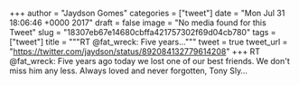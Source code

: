 
+++
author = "Jaydson Gomes"
categories = ["tweet"]
date = "Mon Jul 31 18:06:46 +0000 2017"
draft = false
image = "No media found for this Tweet"
slug = "18307eb67e14680cbffa421757302f69d04cb780"
tags = ["tweet"]
title = """RT @fat_wreck: Five years..."""
tweet = true
tweet_url = "https://twitter.com/jaydson/status/892084132779614208"
+++
RT @fat_wreck: Five years ago today we lost one of our best friends. We don't miss him any less. Always loved and never forgotten, Tony Sly…
